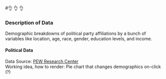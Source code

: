 #:ok_hand: :ok_hand: :ok_hand:
### Description of Data<br>
Demographic breakdowns of political party affiliations by a bunch of variables like location, age, race, gender, education levels, and income. <br>
#### Political Data
Data Source: <a href="http://www.people-press.org/2015/04/07/2014-party-identification-detailed-tables/">PEW Research Center</a> <br>
Working idea, how to render: Pie chart that changes demographics on-click (?) 
<br>

